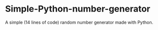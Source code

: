 # Simple-Python-number-generator
A simple (14 lines of code) random number generator made with Python.

